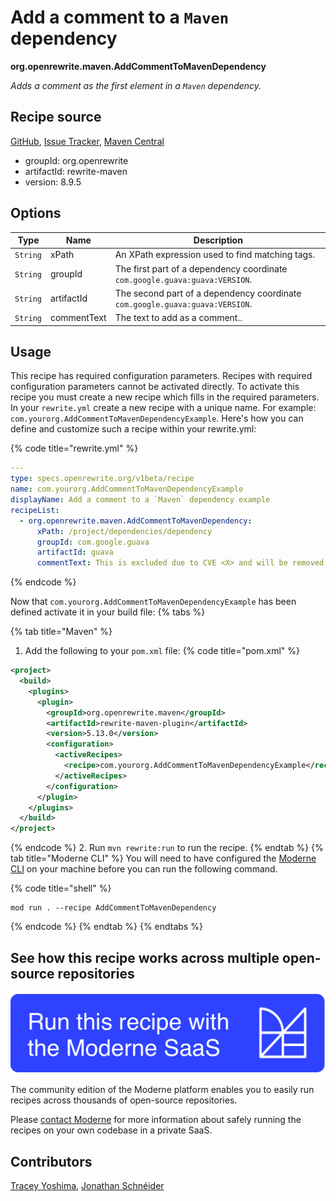 # Add a comment to a `Maven` dependency

**org.openrewrite.maven.AddCommentToMavenDependency**

_Adds a comment as the first element in a `Maven` dependency._

## Recipe source

[GitHub](https://github.com/openrewrite/rewrite/blob/main/rewrite-maven/src/main/java/org/openrewrite/maven/AddCommentToMavenDependency.java), [Issue Tracker](https://github.com/openrewrite/rewrite/issues), [Maven Central](https://central.sonatype.com/artifact/org.openrewrite/rewrite-maven/8.9.5/jar)

* groupId: org.openrewrite
* artifactId: rewrite-maven
* version: 8.9.5

## Options

| Type | Name | Description |
| -- | -- | -- |
| `String` | xPath | An XPath expression used to find matching tags. |
| `String` | groupId | The first part of a dependency coordinate `com.google.guava:guava:VERSION`. |
| `String` | artifactId | The second part of a dependency coordinate `com.google.guava:guava:VERSION`. |
| `String` | commentText | The text to add as a comment.. |


## Usage

This recipe has required configuration parameters. Recipes with required configuration parameters cannot be activated directly. To activate this recipe you must create a new recipe which fills in the required parameters. In your `rewrite.yml` create a new recipe with a unique name. For example: `com.yourorg.AddCommentToMavenDependencyExample`.
Here's how you can define and customize such a recipe within your rewrite.yml:

{% code title="rewrite.yml" %}
```yaml
---
type: specs.openrewrite.org/v1beta/recipe
name: com.yourorg.AddCommentToMavenDependencyExample
displayName: Add a comment to a `Maven` dependency example
recipeList:
  - org.openrewrite.maven.AddCommentToMavenDependency:
      xPath: /project/dependencies/dependency
      groupId: com.google.guava
      artifactId: guava
      commentText: This is excluded due to CVE <X> and will be removed when we upgrade the next version is available.
```
{% endcode %}

Now that `com.yourorg.AddCommentToMavenDependencyExample` has been defined activate it in your build file:
{% tabs %}

{% tab title="Maven" %}
1. Add the following to your `pom.xml` file:
{% code title="pom.xml" %}
```xml
<project>
  <build>
    <plugins>
      <plugin>
        <groupId>org.openrewrite.maven</groupId>
        <artifactId>rewrite-maven-plugin</artifactId>
        <version>5.13.0</version>
        <configuration>
          <activeRecipes>
            <recipe>com.yourorg.AddCommentToMavenDependencyExample</recipe>
          </activeRecipes>
        </configuration>
      </plugin>
    </plugins>
  </build>
</project>
```
{% endcode %}
2. Run `mvn rewrite:run` to run the recipe.
{% endtab %}
{% tab title="Moderne CLI" %}
You will need to have configured the [Moderne CLI](https://docs.moderne.io/moderne-cli/cli-intro) on your machine before you can run the following command.

{% code title="shell" %}
```shell
mod run . --recipe AddCommentToMavenDependency
```
{% endcode %}
{% endtab %}
{% endtabs %}

## See how this recipe works across multiple open-source repositories

[![Moderne Link Image](/.gitbook/assets/ModerneRecipeButton.png)](https://app.moderne.io/recipes/org.openrewrite.maven.AddCommentToMavenDependency)

The community edition of the Moderne platform enables you to easily run recipes across thousands of open-source repositories.

Please [contact Moderne](https://moderne.io/product) for more information about safely running the recipes on your own codebase in a private SaaS.

## Contributors
[Tracey Yoshima](mailto:tracey.yoshima@gmail.com), [Jonathan Schnéider](mailto:jkschneider@gmail.com)
